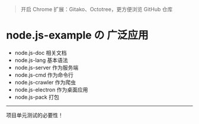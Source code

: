 
> 开启 Chrome 扩展：Gitako、Octotree，更方便浏览 GitHub 仓库

# node.js-example の 广泛应用
 
- node.js-doc 相关文档
- node.js-lang 基本语法
- node.js-server 作为服务端
- node.js-cmd 作为命令行
- node.js-crawler 作为爬虫
- node.js-electron 作为桌面应用
- node.js-pack 打包

---

项目单元测试的必要性！